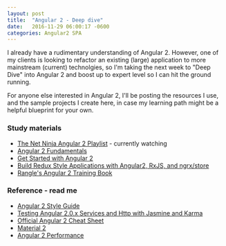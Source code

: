 ```yaml
---
layout: post
title:  "Angular 2 - Deep dive"
date:   2016-11-29 06:00:17 -0600
categories: Angular2 SPA
---
```


I already have a rudimentary understanding of Angular 2. However,
one of my clients is looking to refactor an existing (large) application 
to more mainstream (current) technolgies, so I'm taking the next
week to "Deep Dive" into Angular 2 and boost up to expert level so
I can hit the ground running.

For anyone else interested in Angular 2, I'll be posting the resources 
I use, and the sample projects I create here, in case my learning path
might be a helpful blueprint for your own.

### Study materials

* [The Net Ninja Angular 2 Playlist](https://www.youtube.com/playlist?list=PL4cUxeGkcC9jqhk5RvBiEwHMKSUXPyng0) - currently watching
* [Angular 2 Fundamentals](http://courses.angularclass.com/p/angular-2-fundamentals/?utm_source=github-awesome-angular-2&utm_medium=open-source&utm_campaign=awesomeangular2)
* [Get Started with Angular 2](https://egghead.io/courses/angular-2-fundamentals)
* [Build Redux Style Applications with Angular2, RxJS, and ngrx/store](https://egghead.io/courses/building-a-time-machine-with-angular-2-and-rxjs)
* [Rangle's Angular 2 Training Book](https://angular-2-training-book.rangle.io/)


### Reference - read me

* [Angular 2 Style Guide](https://angular.io/styleguide)
* [Testing Angular 2.0.x Services and Http with Jasmine and Karma](http://chariotsolutions.com/blog/post/testing-angular-2-0-x-services-http-jasmine-karma/)
* [Official Angular 2 Cheat Sheet](https://angular.io/cheatsheet)
* [Material 2](https://github.com/angular/material2)
* [Angular 2 Performance](https://github.com/mgechev/angular-performance-checklist)